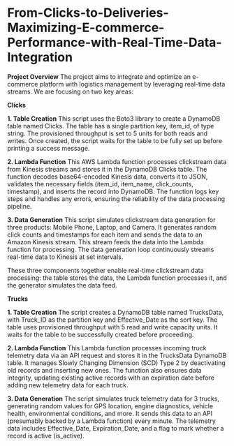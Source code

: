 # From-Clicks-to-Deliveries-Maximizing-E-commerce-Performance-with-Real-Time-Data-Integration

**Project Overview**
The project aims to integrate and optimize an e-commerce platform with logistics management by leveraging real-time data streams. We are focusing on two key areas:

**Clicks**


**1. Table Creation**
This script uses the Boto3 library to create a DynamoDB table named Clicks. The table has a single partition key, item_id, of type string. The provisioned throughput is set to 5 units for both reads and writes. Once created, the script waits for the table to be fully set up before printing a success message.

**2. Lambda Function**
This AWS Lambda function processes clickstream data from Kinesis streams and stores it in the DynamoDB Clicks table. The function decodes base64-encoded Kinesis data, converts it to JSON, validates the necessary fields (item_id, item_name, click_counts, timestamp), and inserts the record into DynamoDB. The function logs key steps and handles any errors, ensuring the reliability of the data processing pipeline.

**3. Data Generation**
This script simulates clickstream data generation for three products: Mobile Phone, Laptop, and Camera. It generates random click counts and timestamps for each item and sends the data to an Amazon Kinesis stream. This stream feeds the data into the Lambda function for processing. The data generation loop continuously streams real-time data to Kinesis at set intervals.

These three components together enable real-time clickstream data processing: the table stores the data, the Lambda function processes it, and the generator simulates the data feed.

**Trucks**

**1. Table Creation**
The script creates a DynamoDB table named TrucksData, with Truck_ID as the partition key and Effective_Date as the sort key. The table uses provisioned throughput with 5 read and write capacity units. It waits for the table to be successfully created before proceeding.

**2. Lambda Function**
This Lambda function processes incoming truck telemetry data via an API request and stores it in the TrucksData DynamoDB table. It manages Slowly Changing Dimension (SCD) Type 2 by deactivating old records and inserting new ones. The function also ensures data integrity, updating existing active records with an expiration date before adding new telemetry data for each truck.

**3. Data Generation**
The script simulates truck telemetry data for 3 trucks, generating random values for GPS location, engine diagnostics, vehicle health, environmental conditions, and more. It sends this data to an API (presumably backed by a Lambda function) every minute. The telemetry data includes Effective_Date, Expiration_Date, and a flag to mark whether a record is active (is_active).

